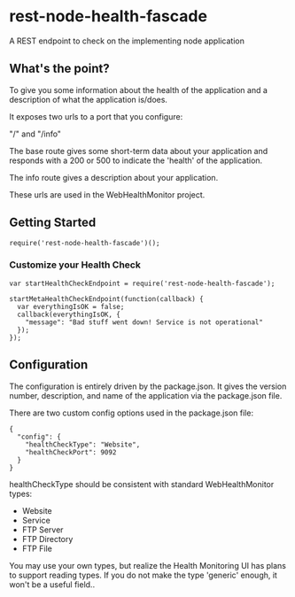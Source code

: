 # rest-node-health-fascade
A REST endpoint to check on the implementing node application

## What's the point?

To give you some information about the health of the application and a description of what the application is/does.

It exposes two urls to a port that you configure:

"/" and "/info"

The base route gives some short-term data about your application and responds with a 200 or 500 to indicate the 'health' of the application.

The info route gives a description about your application.

These urls are used in the WebHealthMonitor project.

## Getting Started

```
require('rest-node-health-fascade')();
```

### Customize your Health Check

```
var startHealthCheckEndpoint = require('rest-node-health-fascade');

startMetaHealthCheckEndpoint(function(callback) {
  var everythingIsOK = false;
  callback(everythingIsOK, {
    "message": "Bad stuff went down! Service is not operational"
  });
});

```

## Configuration

The configuration is entirely driven by the package.json. It gives the version number, description, and name of the application via the package.json file.

There are two custom config options used in the package.json file:

```
{
  "config": {
    "healthCheckType": "Website",
    "healthCheckPort": 9092
  }
}
```

healthCheckType should be consistent with standard WebHealthMonitor types:
* Website
* Service
* FTP Server
* FTP Directory
* FTP File

You may use your own types, but realize the Health Monitoring UI has plans to support reading types. If you do not make the type 'generic' enough, it won't be a useful field..
